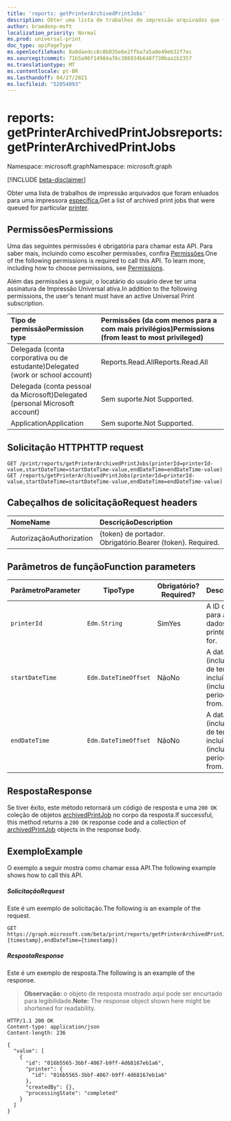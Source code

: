 ```yaml
---
title: 'reports: getPrinterArchivedPrintJobs'
description: Obter uma lista de trabalhos de impressão arquivados que foram enluados para uma impressora específica.
author: braedenp-msft
localization_priority: Normal
ms.prod: universal-print
doc_type: apiPageType
ms.openlocfilehash: 8a0daedcc8c8b035e6e2ffba7a5a0e49e632f7ec
ms.sourcegitcommit: 71b5a96f14984a76c386934b648f730baa1b2357
ms.translationtype: MT
ms.contentlocale: pt-BR
ms.lasthandoff: 04/27/2021
ms.locfileid: "52054893"
---
```

# <a name="reports-getprinterarchivedprintjobs"></a><span data-ttu-id="24368-103">reports: getPrinterArchivedPrintJobs</span><span class="sxs-lookup"><span data-stu-id="24368-103">reports: getPrinterArchivedPrintJobs</span></span>

<span data-ttu-id="24368-104">Namespace: microsoft.graph</span><span class="sxs-lookup"><span data-stu-id="24368-104">Namespace: microsoft.graph</span></span>

[!INCLUDE [beta-disclaimer](../../includes/beta-disclaimer.md)]

<span data-ttu-id="24368-105">Obter uma lista de trabalhos de impressão arquivados que foram enluados para uma impressora [específica.](../resources/printer.md)</span><span class="sxs-lookup"><span data-stu-id="24368-105">Get a list of archived print jobs that were queued for particular [printer](../resources/printer.md).</span></span>

## <a name="permissions"></a><span data-ttu-id="24368-106">Permissões</span><span class="sxs-lookup"><span data-stu-id="24368-106">Permissions</span></span>
<span data-ttu-id="24368-p101">Uma das seguintes permissões é obrigatória para chamar esta API. Para saber mais, incluindo como escolher permissões, confira [Permissões](/graph/permissions-reference).</span><span class="sxs-lookup"><span data-stu-id="24368-p101">One of the following permissions is required to call this API. To learn more, including how to choose permissions, see [Permissions](/graph/permissions-reference).</span></span>

<span data-ttu-id="24368-109">Além das permissões a seguir, o locatário do usuário deve ter uma assinatura de Impressão Universal ativa.</span><span class="sxs-lookup"><span data-stu-id="24368-109">In addition to the following permissions, the user's tenant must have an active Universal Print subscription.</span></span>

|<span data-ttu-id="24368-110">Tipo de permissão</span><span class="sxs-lookup"><span data-stu-id="24368-110">Permission type</span></span> | <span data-ttu-id="24368-111">Permissões (da com menos para a com mais privilégios)</span><span class="sxs-lookup"><span data-stu-id="24368-111">Permissions (from least to most privileged)</span></span> |
|:---------------|:--------------------------------------------|
|<span data-ttu-id="24368-112">Delegada (conta corporativa ou de estudante)</span><span class="sxs-lookup"><span data-stu-id="24368-112">Delegated (work or school account)</span></span>| <span data-ttu-id="24368-113">Reports.Read.All</span><span class="sxs-lookup"><span data-stu-id="24368-113">Reports.Read.All</span></span> |
|<span data-ttu-id="24368-114">Delegada (conta pessoal da Microsoft)</span><span class="sxs-lookup"><span data-stu-id="24368-114">Delegated (personal Microsoft account)</span></span>|<span data-ttu-id="24368-115">Sem suporte.</span><span class="sxs-lookup"><span data-stu-id="24368-115">Not Supported.</span></span>|
|<span data-ttu-id="24368-116">Application</span><span class="sxs-lookup"><span data-stu-id="24368-116">Application</span></span>|<span data-ttu-id="24368-117">Sem suporte.</span><span class="sxs-lookup"><span data-stu-id="24368-117">Not Supported.</span></span>|

## <a name="http-request"></a><span data-ttu-id="24368-118">Solicitação HTTP</span><span class="sxs-lookup"><span data-stu-id="24368-118">HTTP request</span></span>
<!-- { "blockType": "ignored" } -->
```http
GET /print/reports/getPrinterArchivedPrintJobs(printerId=printerId-value,startDateTime=startDateTime-value,endDateTime=endDateTime-value)
GET /reports/getPrinterArchivedPrintJobs(printerId=printerId-value,startDateTime=startDateTime-value,endDateTime=endDateTime-value)
```
## <a name="request-headers"></a><span data-ttu-id="24368-119">Cabeçalhos de solicitação</span><span class="sxs-lookup"><span data-stu-id="24368-119">Request headers</span></span>
| <span data-ttu-id="24368-120">Nome</span><span class="sxs-lookup"><span data-stu-id="24368-120">Name</span></span>          | <span data-ttu-id="24368-121">Descrição</span><span class="sxs-lookup"><span data-stu-id="24368-121">Description</span></span>   |
|:--------------|:--------------|
| <span data-ttu-id="24368-122">Autorização</span><span class="sxs-lookup"><span data-stu-id="24368-122">Authorization</span></span> | <span data-ttu-id="24368-p102">{token} de portador. Obrigatório.</span><span class="sxs-lookup"><span data-stu-id="24368-p102">Bearer {token}. Required.</span></span> |

## <a name="function-parameters"></a><span data-ttu-id="24368-125">Parâmetros de função</span><span class="sxs-lookup"><span data-stu-id="24368-125">Function parameters</span></span>

| <span data-ttu-id="24368-126">Parâmetro</span><span class="sxs-lookup"><span data-stu-id="24368-126">Parameter</span></span>     | <span data-ttu-id="24368-127">Tipo</span><span class="sxs-lookup"><span data-stu-id="24368-127">Type</span></span>                 | <span data-ttu-id="24368-128">Obrigatório?</span><span class="sxs-lookup"><span data-stu-id="24368-128">Required?</span></span> | <span data-ttu-id="24368-129">Descrição</span><span class="sxs-lookup"><span data-stu-id="24368-129">Description</span></span>                                                          |
|---------------|----------------------|-----------|----------------------------------------------------------------------|
| `printerId`   | `Edm.String`         | <span data-ttu-id="24368-130">Sim</span><span class="sxs-lookup"><span data-stu-id="24368-130">Yes</span></span>       | <span data-ttu-id="24368-131">A ID da impressora para a que retornar dados.</span><span class="sxs-lookup"><span data-stu-id="24368-131">The ID of the printer to return data for.</span></span>                            |
| `startDateTime` | `Edm.DateTimeOffset` | <span data-ttu-id="24368-132">Não</span><span class="sxs-lookup"><span data-stu-id="24368-132">No</span></span>        | <span data-ttu-id="24368-133">A data de início (inclusive) do período de tempo a ser incluído.</span><span class="sxs-lookup"><span data-stu-id="24368-133">The start date (inclusive) for the time period to include data from.</span></span> |
| `endDateTime`   | `Edm.DateTimeOffset` | <span data-ttu-id="24368-134">Não</span><span class="sxs-lookup"><span data-stu-id="24368-134">No</span></span>        | <span data-ttu-id="24368-135">A data de término (inclusive) do período de tempo a ser incluído.</span><span class="sxs-lookup"><span data-stu-id="24368-135">The end date (inclusive) for the time period to include data from.</span></span>   |

## <a name="response"></a><span data-ttu-id="24368-136">Resposta</span><span class="sxs-lookup"><span data-stu-id="24368-136">Response</span></span>
<span data-ttu-id="24368-137">Se tiver êxito, este método retornará um código de resposta e uma `200 OK` coleção de objetos [archivedPrintJob](../resources/archivedprintjob.md) no corpo da resposta.</span><span class="sxs-lookup"><span data-stu-id="24368-137">If successful, this method returns a `200 OK` response code and a collection of [archivedPrintJob](../resources/archivedprintjob.md) objects in the response body.</span></span>

## <a name="example"></a><span data-ttu-id="24368-138">Exemplo</span><span class="sxs-lookup"><span data-stu-id="24368-138">Example</span></span>
<span data-ttu-id="24368-139">O exemplo a seguir mostra como chamar essa API.</span><span class="sxs-lookup"><span data-stu-id="24368-139">The following example shows how to call this API.</span></span>
##### <a name="request"></a><span data-ttu-id="24368-140">Solicitação</span><span class="sxs-lookup"><span data-stu-id="24368-140">Request</span></span>
<span data-ttu-id="24368-141">Este é um exemplo de solicitação.</span><span class="sxs-lookup"><span data-stu-id="24368-141">The following is an example of the request.</span></span>
<!-- {
  "blockType": "request",
  "name": "reports-getprinterarchivedprintjobs"
}-->
```http
GET https://graph.microsoft.com/beta/print/reports/getPrinterArchivedPrintJobs(printerId='{id}',startDateTime={timestamp},endDateTime={timestamp})
```

##### <a name="response"></a><span data-ttu-id="24368-142">Resposta</span><span class="sxs-lookup"><span data-stu-id="24368-142">Response</span></span>
<span data-ttu-id="24368-143">Este é um exemplo de resposta.</span><span class="sxs-lookup"><span data-stu-id="24368-143">The following is an example of the response.</span></span>
><span data-ttu-id="24368-144">**Observação:** o objeto de resposta mostrado aqui pode ser encurtado para legibilidade.</span><span class="sxs-lookup"><span data-stu-id="24368-144">**Note:** The response object shown here might be shortened for readability.</span></span>
<!-- {
  "blockType": "response",
  "truncated": true,
  "@odata.type": "microsoft.graph.archivedPrintJob"
} -->
```http
HTTP/1.1 200 OK
Content-type: application/json
Content-length: 236

{
  "value": [
    {
      "id": "016b5565-3bbf-4067-b9ff-4d68167eb1a6",
      "printer": {
        "id": "016b5565-3bbf-4067-b9ff-4d68167eb1a6"
      },
      "createdBy": {},
      "processingState": "completed"
    }
  ]
}
```

<!-- uuid: 8fcb5dbc-d5aa-4681-8e31-b001d5168d79
2015-10-25 14:57:30 UTC -->
<!-- {
  "type": "#page.annotation",
  "description": "printJob: getPrinterArchivedPrintJobs",
  "keywords": "",
  "section": "documentation",
  "tocPath": ""
}-->

